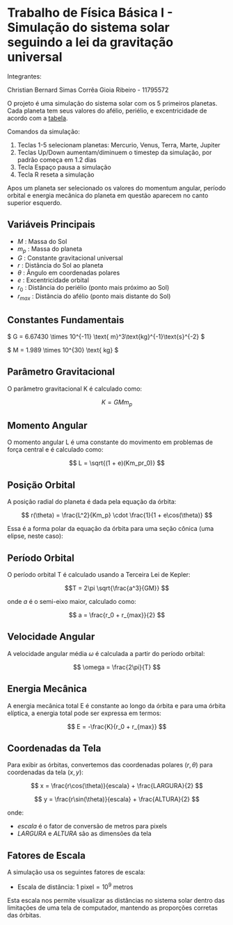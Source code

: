 # Trabalho de Física Básica I - Simulação do sistema solar seguindo a lei da gravitação universal 

Integrantes:

Christian Bernard Simas Corrêa Gioia Ribeiro - 11795572

O projeto é uma simulação do sistema solar com os 5 primeiros planetas. Cada planeta tem seus valores
do afélio, periélio, e excentricidade de acordo com a [tabela](https://nssdc.gsfc.nasa.gov/planetary/factsheet/).

Comandos da simulação:

1. Teclas 1-5 selecionam planetas: Mercurio, Venus, Terra, Marte, Jupiter
2. Teclas Up/Down aumentam/diminuem o timestep da simulação, por padrão começa em 1.2 dias
3. Tecla Espaço pausa a simulação
4. Tecla R reseta a simulação

Apos um planeta ser selecionado os valores do momentum angular, período orbital e energia mecânica do planeta em questão aparecem no canto superior esquerdo.

## Variáveis Principais

- $M$ : Massa do Sol
- $m_p$ : Massa do planeta
- $G$ : Constante gravitacional universal
- $r$ : Distância do Sol ao planeta
- $\theta$ : Ângulo em coordenadas polares
- $e$ : Excentricidade orbital
- $r_0$ : Distância do periélio (ponto mais próximo ao Sol)
- $r_{max}$ : Distância do afélio (ponto mais distante do Sol)

## Constantes Fundamentais

$
G = 6.67430 \times 10^{-11} \text{ m}^3\text{kg}^{-1}\text{s}^{-2}
$

$
M = 1.989 \times 10^{30} \text{ kg}
$

## Parâmetro Gravitacional

O parâmetro gravitacional K é calculado como:

$$
K = GMm_p
$$

## Momento Angular

O momento angular L é uma constante do movimento em problemas de força central e é calculado como:

$$
L = \sqrt{(1 + e)(Km_pr_0)}
$$

## Posição Orbital

A posição radial do planeta é dada pela equação da órbita:

$$
r(\theta) = \frac{L^2}{Km_p} \cdot \frac{1}{1 + e\cos(\theta)}
$$

Essa é a forma polar da equação da órbita para uma seção cônica (uma elipse, neste caso):

## Período Orbital

O período orbital T é calculado usando a Terceira Lei de Kepler:

$$T = 2\pi \sqrt{\frac{a^3}{GM}} $$

onde $a$ é o semi-eixo maior, calculado como:

$$
a = \frac{r_0 + r_{max}}{2}
$$

## Velocidade Angular

A velocidade angular média $\omega$ é calculada a partir do período orbital:

$$
\omega = \frac{2\pi}{T}
$$

## Energia Mecânica

A energia mecânica total E é constante ao longo da órbita e para uma órbita elíptica, a energia total pode ser expressa em termos:

$$
E = -\frac{K}{r_0 + r_{max}}
$$

## Coordenadas da Tela

Para exibir as órbitas, convertemos das coordenadas polares $(r,\theta)$ para coordenadas da tela $(x,y)$:

$$
x = \frac{r\cos(\theta)}{escala} + \frac{LARGURA}{2}
$$

$$
y = \frac{r\sin(\theta)}{escala} + \frac{ALTURA}{2}
$$

onde:
- $escala$ é o fator de conversão de metros para pixels
- $LARGURA$ e $ALTURA$ são as dimensões da tela

## Fatores de Escala

A simulação usa os seguintes fatores de escala:
- Escala de distância: $1 \text{ pixel} = 10^9 \text{ metros}$

Esta escala nos permite visualizar as distâncias no sistema solar dentro das limitações de uma tela de computador, mantendo as proporções corretas das órbitas.

